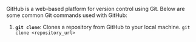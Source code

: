 GitHub is a web-based platform for version control using Git. Below are some common Git commands used with GitHub:

1. **`git clone`**: Clones a repository from GitHub to your local machine.
   ```git clone <repository_url>```
